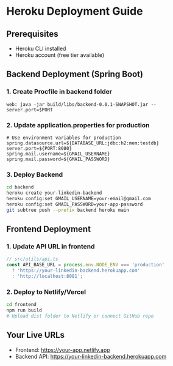 # Heroku Deployment Guide

## Prerequisites
- Heroku CLI installed
- Heroku account (free tier available)

## Backend Deployment (Spring Boot)

### 1. Create Procfile in backend folder
```
web: java -jar build/libs/backend-0.0.1-SNAPSHOT.jar --server.port=$PORT
```

### 2. Update application.properties for production
```properties
# Use environment variables for production
spring.datasource.url=${DATABASE_URL:jdbc:h2:mem:testdb}
server.port=${PORT:8080}
spring.mail.username=${GMAIL_USERNAME}
spring.mail.password=${GMAIL_PASSWORD}
```

### 3. Deploy Backend
```bash
cd backend
heroku create your-linkedin-backend
heroku config:set GMAIL_USERNAME=your-email@gmail.com
heroku config:set GMAIL_PASSWORD=your-app-password
git subtree push --prefix backend heroku main
```

## Frontend Deployment

### 1. Update API URL in frontend
```typescript
// src/utils/api.ts
const API_BASE_URL = process.env.NODE_ENV === 'production' 
  ? 'https://your-linkedin-backend.herokuapp.com'
  : 'http://localhost:8081';
```

### 2. Deploy to Netlify/Vercel
```bash
cd frontend
npm run build
# Upload dist folder to Netlify or connect GitHub repo
```

## Your Live URLs
- Frontend: https://your-app.netlify.app
- Backend API: https://your-linkedin-backend.herokuapp.com
